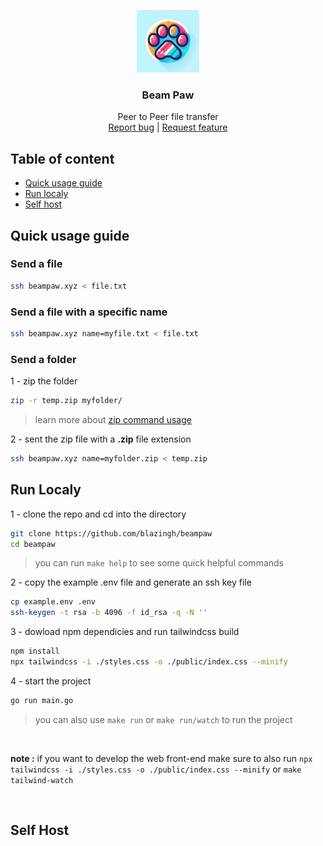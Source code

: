 

<p align="center">
  <a href="https://beampaw.xyz">
    <img src="https://raw.githubusercontent.com/blazingh/beampaw/main/public/beam_paw_icon.jpeg" alt="Logo" width=100 height=100>
  </a>

  <h3 align="center">Beam Paw</h3>

  <p align="center">
    Peer to Peer file transfer
    <br>
    <a href="https://github.com/blazingh/beampaw/issues/new?template=bug.md">Report bug</a>
    |
    <a href="https://github.com/blazingh/beampaw/issues/new?template=feature.md&labels=feature">Request feature</a>
  </p>
</p>


## Table of content

- [Quick usage guide](#quick-usage-guide)
- [Run localy](#run-localy)
- [Self host](#self-host)


## Quick usage guide

### Send a file
```bash
ssh beampaw.xyz < file.txt
```

### Send a file with a specific name
```bash
ssh beampaw.xyz name=myfile.txt < file.txt
```

### Send a folder

1 - zip the folder
```bash
zip -r temp.zip myfolder/
```
> learn more about [zip command usage](https://www.geeksforgeeks.org/zip-command-in-linux-with-examples/)

2 - sent the zip file with a **.zip** file extension
```bash
ssh beampaw.xyz name=myfolder.zip < temp.zip
```


## Run Localy


1 - clone the repo and cd into the directory
```bash 
git clone https://github.com/blazingh/beampaw
cd beampaw
```
> you can run `make help` to see some quick helpful commands

2 - copy the example .env file and generate an ssh key file
```bash
cp example.env .env
ssh-keygen -t rsa -b 4096 -f id_rsa -q -N ''
```
3 - dowload npm dependicies and run tailwindcss build
```bash
npm install
npx tailwindcss -i ./styles.css -o ./public/index.css --minify
```
4 - start the project
```bash
go run main.go
```
> you can also use `make run` or `make run/watch` to run the project

<br>

**note :** if you want to develop the web front-end make sure to also run `npx tailwindcss -i ./styles.css -o ./public/index.css --minify` or `make tailwind-watch`

<br>


## Self Host
